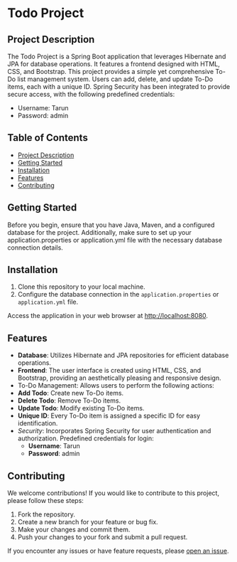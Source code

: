 # Todo Project

## Project Description

The Todo Project is a Spring Boot application that leverages Hibernate and JPA for database operations. It features a frontend designed with HTML, CSS, and Bootstrap. This project provides a simple yet comprehensive To-Do list management system. Users can add, delete, and update To-Do items, each with a unique ID. Spring Security has been integrated to provide secure access, with the following predefined credentials:

- Username: Tarun
- Password: admin

## Table of Contents

- [Project Description](#project-description)
- [Getting Started](#getting-started)
- [Installation](#installation)
- [Features](#features)
- [Contributing](#contributing)

## Getting Started

Before you begin, ensure that you have Java, Maven, and a configured database for the project. Additionally, make sure to set up your application.properties or application.yml file with the necessary database connection details.

## Installation

1. Clone this repository to your local machine.
2. Configure the database connection in the `application.properties` or `application.yml` file.

Access the application in your web browser at [http://localhost:8080](http://localhost:8080).

## Features

- **Database**: Utilizes Hibernate and JPA repositories for efficient database operations.
- **Frontend**: The user interface is created using HTML, CSS, and Bootstrap, providing an aesthetically pleasing and responsive design.
- To-Do Management: Allows users to perform the following actions:
- **Add Todo**: Create new To-Do items.
- **Delete Todo**: Remove To-Do items.
- **Update Todo**: Modify existing To-Do items.
- **Unique ID**: Every To-Do item is assigned a specific ID for easy identification.
- *Security*: Incorporates Spring Security for user authentication and authorization. Predefined credentials for login:
  - **Username**: Tarun
  - **Password**: admin

## Contributing

We welcome contributions! If you would like to contribute to this project, please follow these steps:

1. Fork the repository.
2. Create a new branch for your feature or bug fix.
3. Make your changes and commit them.
4. Push your changes to your fork and submit a pull request.

If you encounter any issues or have feature requests, please [open an issue](https://github.com/yourusername/projectname/issues).
